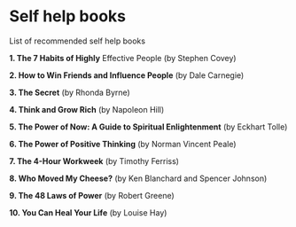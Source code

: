 # Self help books
List of recommended self help books

**1. The 7 Habits of Highly** Effective People (by Stephen Covey)

**2. How to Win Friends and Influence People** (by Dale Carnegie)

**3. The Secret** (by Rhonda Byrne)

**4. Think and Grow Rich** (by Napoleon Hill)

**5. The Power of Now: A Guide to Spiritual Enlightenment** (by Eckhart Tolle)

**6. The Power of Positive Thinking** (by Norman Vincent Peale)

**7. The 4-Hour Workweek** (by Timothy Ferriss)

**8. Who Moved My Cheese?** (by Ken Blanchard and Spencer Johnson)

**9. The 48 Laws of Power** (by Robert Greene)

**10. You Can Heal Your Life** (by Louise Hay)


